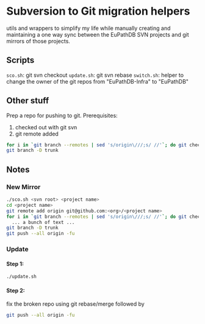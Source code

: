 # Subversion to Git migration helpers

utils and wrappers to simplify my life while manually creating and maintaining a one way sync between the EuPathDB SVN projects and git mirrors of those projects.

## Scripts

`sco.sh`: git svn checkout
`update.sh`: git svn rebase
`switch.sh`: helper to change the owner of the git repos from "EuPathDB-Infra" to "EuPathDB"

## Other stuff

Prep a repo for pushing to git. Prerequisites:

1. checked out with git svn
2. git remote added

```sh
for i in `git branch --remotes | sed 's/origin\///;s/ //'`; do git checkout $i; done
git branch -D trunk
```

## Notes

### New Mirror

```sh
./sco.sh <svn root> <project name>
cd <project name>
git remote add origin git@github.com:<org>/<project name>
for i in `git branch --remotes | sed 's/origin\///;s/ //'`; do git checkout $i; done
  ... a bunch of text ...
git branch -D trunk
git push --all origin -fu
```

### Update

#### Step 1:

```sh
./update.sh
```

#### Step 2:

fix the broken repo using git rebase/merge followed by
```sh
git push --all origin -fu
```
